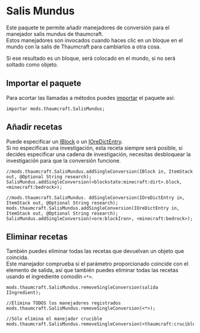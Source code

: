 # Salis Mundus

Este paquete te permite añadir manejadores de conversión para el manejador salis mundus de thaumcraft.  
Estos manejadores son invocados cuando haces clic en un bloque en el mundo con la salis de Thaumcraft para cambiarlos a otra cosa.

Si ese resultado es un bloque, será colocado en el mundo, si no será soltado como objeto.

## Importar el paquete

Para acortar las llamadas a métodos puedes [importar](/AdvancedFunctions/Import/) el paquete así:

```zenscript
importar mods.thaumcraft.SalisMundus;
```

## Añadir recetas

Puede especificar un [IBlock](/Vanilla/Blocks/IBlock/) o un [IOreDictEntry](/Vanilla/OreDict/IOreDictEntry/).  
Si no especificas una investigación, esta receta siempre será posible, si decides especificar una cadena de investigación, necesitas desbloquear la investigación para que la conversión funcione.

```zenscript
//mods.thaumcraft.SalisMundus.addSingleConversion(IBlock in, ItemStack out, @Optional String research);
SalisMundus.addSingleConversion(<blockstate:minecraft:dirt>.block, <minecraft:bedrock>);

//mods.thaumcraft.SalisMundus. ddSingleConversion(IOreDictEntry in, ItemStack out, @Optional String research);
mods.thaumcraft.SalisMundus.addSingleConversion(IOreDictEntry in, ItemStack out, @Optional String research);
SalisMundus.addSingleConversion(<ore:blockIron>, <minecraft:bedrock>);
```

## Eliminar recetas

También puedes eliminar todas las recetas que devuelvan un objeto que coincida.  
Este manejador comprueba si el parámetro proporcionado coincide con el elemento de salida, así que también puedes eliminar todas las recetas usando el ingrediente comodín `<*>`.

```zenscript
mods.thaumcraft.SalisMundus.removeSingleConversion(salida IIngredient);

//Elimina TODOS los manejadores registrados
mods.thaumcraft.SalisMundus.removeSingleConversion(<*>);

//Sólo elimina el manejador crucible
mods.thaumcraft.SalisMundus.removeSingleConversion(<thaumcraft:crucible>);
```